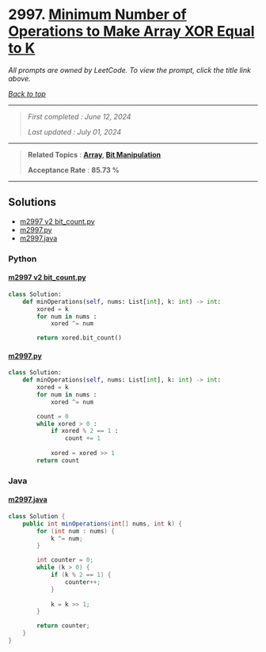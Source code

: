 # 2997. [Minimum Number of Operations to Make Array XOR Equal to K](<https://leetcode.com/problems/minimum-number-of-operations-to-make-array-xor-equal-to-k>)

*All prompts are owned by LeetCode. To view the prompt, click the title link above.*

*[Back to top](<../README.md>)*

------

> *First completed : June 12, 2024*
>
> *Last updated : July 01, 2024*

------

> **Related Topics** : **[Array](<by_topic/Array.md>), [Bit Manipulation](<by_topic/Bit Manipulation.md>)**
>
> **Acceptance Rate** : **85.73 %**

------

## Solutions

- [m2997 v2 bit_count.py](<../my-submissions/m2997 v2 bit_count.py>)
- [m2997.py](<../my-submissions/m2997.py>)
- [m2997.java](<../my-submissions/m2997.java>)
### Python
#### [m2997 v2 bit_count.py](<../my-submissions/m2997 v2 bit_count.py>)
```Python
class Solution:
    def minOperations(self, nums: List[int], k: int) -> int:
        xored = k
        for num in nums :
            xored ^= num

        return xored.bit_count()
```

#### [m2997.py](<../my-submissions/m2997.py>)
```Python
class Solution:
    def minOperations(self, nums: List[int], k: int) -> int:
        xored = k
        for num in nums :
            xored ^= num

        count = 0
        while xored > 0 :
            if xored % 2 == 1 :
                count += 1
            
            xored = xored >> 1
        return count
```

### Java
#### [m2997.java](<../my-submissions/m2997.java>)
```Java
class Solution {
    public int minOperations(int[] nums, int k) {
        for (int num : nums) {
            k ^= num;
        }

        int counter = 0;
        while (k > 0) {
            if (k % 2 == 1) {
                counter++;
            }
            
            k = k >> 1;
        }

        return counter;
    }
}
```

